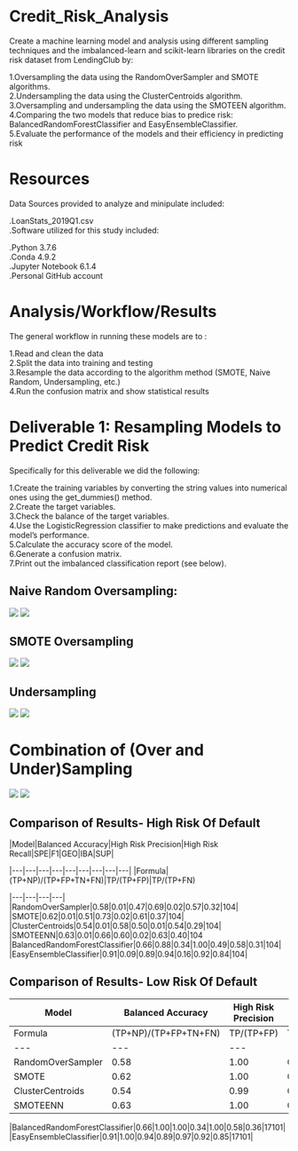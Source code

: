 # Credit_Risk_Analysis
Create a machine learning model and analysis using different sampling techniques and the imbalanced-learn and scikit-learn libraries on the credit risk dataset from LendingClub by:  

1.Oversampling the data using the RandomOverSampler and SMOTE algorithms.<br> 
2.Undersampling the data using the ClusterCentroids algorithm.<br> 
3.Oversampling and undersampling the data using the SMOTEEN algorithm.<br> 
4.Comparing the two models that reduce bias to predice risk: BalancedRandomForestClassifier and EasyEnsembleClassifier.<br> 
5.Evaluate the performance of the models and their efficiency in predicting risk <br> 

# Resources
Data Sources provided to analyze and minipulate included:

.LoanStats_2019Q1.csv<br>
.Software utilized for this study included:<br>

.Python 3.7.6<br>
.Conda 4.9.2<br>
.Jupyter Notebook 6.1.4<br>
.Personal GitHub account<br>

# Analysis/Workflow/Results
The general workflow in running these models are to :

1.Read and clean the data<br>
2.Split the data into training and testing<br>
3.Resample the data according to the algorithm method (SMOTE, Naive Random, Undersampling, etc.)<br>
4.Run the confusion matrix and show statistical results<br>

# Deliverable 1: Resampling Models to Predict Credit Risk
Specifically for this deliverable we did the following:

1.Create the training variables by converting the string values into numerical ones using the get_dummies() method.<br>
2.Create the target variables.<br>
3.Check the balance of the target variables.<br>
4.Use the LogisticRegression classifier to make predictions and evaluate the model’s performance.<br>
5.Calculate the accuracy score of the model.<br>
6.Generate a confusion matrix.<br>
7.Print out the imbalanced classification report (see below).<br>

## Naive Random Oversampling:
![](NaiveRandomOversampling1.png?raw=true)
![](NaiveRandomOversampling2.png?raw=true)

## SMOTE Oversampling
![](SMOTEoversampling1.png?raw=true)
![](SMOTEoversampling2.png?raw=true)

## Undersampling
![](Undersampling1.png?raw=true)
![](Undersampling2.png?raw=true)

# Combination of (Over and Under)Sampling

![](Combinationoverandundersampling1.png?raw=true)
![](Combinationoverandundersampling2.png?raw=true)


## Comparison of Results- High Risk Of Default
|Model|Balanced Accuracy|High Risk Precision|High Risk Recall|SPE|F1|GEO|IBA|SUP|

|---|---|---|---|---|---|---|---|---|
|Formula|(TP+NP)/(TP+FP+TN+FN)|TP/(TP+FP)|TP/(TP+FN)

|---|---|---|---|
|RandomOverSampler|0.58|0.01|0.47|0.69|0.02|0.57|0.32|104|
|SMOTE|0.62|0.01|0.51|0.73|0.02|0.61|0.37|104|
|ClusterCentroids|0.54|0.01|0.58|0.50|0.01|0.54|0.29|104|
|SMOTEENN|0.63|0.01|0.66|0.60|0.02|0.63|0.40|104
|BalancedRandomForestClassifier|0.66|0.88|0.34|1.00|0.49|0.58|0.31|104|
|EasyEnsembleClassifier|0.91|0.09|0.89|0.94|0.16|0.92|0.84|104|



## Comparison of Results- Low Risk Of Default
|Model|Balanced Accuracy|High Risk Precision|High Risk Recall|SPE|F1|GEO|IBA|SUP|
|---|---|---|---|---|---|---|---|---|
|Formula|(TP+NP)/(TP+FP+TN+FN)|TP/(TP+FP)|TP/(TP+FN)
|---|---|---|---|
|RandomOverSampler|0.58|1.00|0.69|0.47|0.82|0.57|0.33|17101|
|SMOTE|0.62|1.00|0.73|0.51|0.85|0.61|0.38|17101|
|ClusterCentroids|0.54|0.99|0.50|0.58|0.67|0.54|0.29|17101|
|SMOTEENN|0.63|1.00|0.60|0.66|0.75|0.63|0.40|17101

|BalancedRandomForestClassifier|0.66|1.00|1.00|0.34|1.00|0.58|0.36|17101|
|EasyEnsembleClassifier|0.91|1.00|0.94|0.89|0.97|0.92|0.85|17101|




